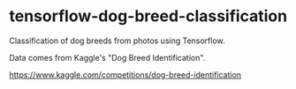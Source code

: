 # tensorflow-dog-breed-classification
Classification of dog breeds from photos using Tensorflow.

Data comes from Kaggle's "Dog Breed Identification".

https://www.kaggle.com/competitions/dog-breed-identification
